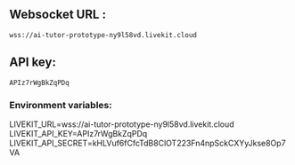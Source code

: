 ## Websocket URL :
`wss://ai-tutor-prototype-ny9l58vd.livekit.cloud`

## API key:
`APIz7rWgBkZqPDq`

### Environment variables:
LIVEKIT_URL=wss://ai-tutor-prototype-ny9l58vd.livekit.cloud
LIVEKIT_API_KEY=APIz7rWgBkZqPDq
LIVEKIT_API_SECRET=kHLVuf6fCfcTdB8ClOT223Fn4npSckCXYyJkse8Op7VA
